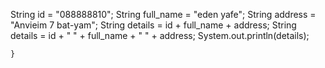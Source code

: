  String id = "088888810";
        String full_name = "eden yafe";
        String address = "Anvieim 7 bat-yam";
        String details = id + full_name + address;
        String details = id +  " " + full_name + " " + address;
        System.out.println(details);

    } 
